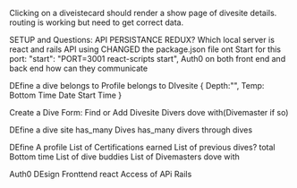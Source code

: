 
Clicking on a diveistecard should render a show page of divesite details. routing is working but need to get correct data.

SETUP and Questions:
API PERSISTANCE
REDUX?
Which local server is react and rails API using
  CHANGED the package.json file ont Start for this port:
      "start": "PORT=3001 react-scripts start",
Auth0 on both front end and back end how can they communicate


DEfine a dive
  belongs to Profile
  belongs to DIvesite
  { Depth:"",
    Temp:
    Bottom Time
    Date
    Start Time
  }

  Create a Dive Form:
    Find or Add Divesite
    Divers dove with(Divemaster if so)



DEfine a dive site
  has_many Dives
  has_many divers through dives



DEfine A profile
  List of Certifications earned
  List of previous dives?
  total Bottom time
  List of dive buddies
  List of Divemasters dove with


Auth0 DEsign
  Fronttend react
  Access of APi Rails
